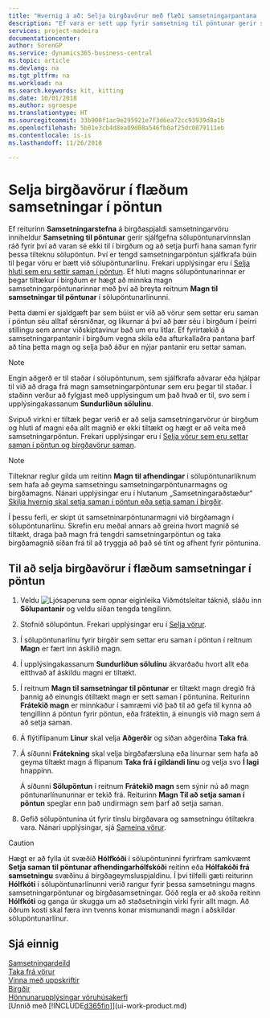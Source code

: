 ```yaml
---
title: "Hvernig á að: Selja birgðavörur með flæði samsetningarpantana | Microsoft Docs"
description: "Ef vara er sett upp fyrir samsetning til pöntunar gerir sjálfgefna sölupöntunarvinnslan ráð fyrir því að varan sé ekki til í birgðum og að setja þurfi hana saman fyrir þessa tilteknu sölupöntun. Því er tengd samsetningarpöntun sjálfkrafa búin til þegar vöru er bætt við sölupöntunarlínu."
services: project-madeira
documentationcenter: 
author: SorenGP
ms.service: dynamics365-business-central
ms.topic: article
ms.devlang: na
ms.tgt_pltfrm: na
ms.workload: na
ms.search.keywords: kit, kitting
ms.date: 10/01/2018
ms.author: sgroespe
ms.translationtype: HT
ms.sourcegitcommit: 33b900f1ac9e295921e7f3d6ea72cc93939d8a1b
ms.openlocfilehash: 5b01e3cb4d8ea09d08a546fb0af25dc0879111eb
ms.contentlocale: is-is
ms.lasthandoff: 11/26/2018

---
```

# <a name="sell-inventory-items-in-assemble-to-order-flows"></a>Selja birgðavörur í flæðum samsetningar í pöntun
Ef reiturinn **Samsetningarstefna** á birgðaspjaldi samsetningarvöru inniheldur **Samsetning til pöntunar** gerir sjálfgefna sölupöntunarvinnslan ráð fyrir því að varan sé ekki til í birgðum og að setja þurfi hana saman fyrir þessa tilteknu sölupöntun. Því er tengd samsetningarpöntun sjálfkrafa búin til þegar vöru er bætt við sölupöntunarlínu. Frekari upplýsingar eru í [Selja hluti sem eru settir saman í pöntun](assembly-how-to-sell-items-assembled-to-order.md). Ef hluti magns sölupöntunarinnar er þegar tiltækur í birgðum er hægt að minnka magn samsetningarpöntunarinnar með því að breyta reitnum **Magn til samsetningar til pöntunar** í sölupöntunarlínunni.  

Þetta dæmi er sjaldgæft þar sem búist er við að vörur sem settar eru saman í pöntun séu alltaf sérsniðnar, og líkurnar á því að þær séu í birgðum í þeirri stillingu sem annar viðskiptavinur bað um eru litlar. Ef fyrirtækið á samsetningarpantanir í birgðum vegna skila eða afturkallaðra pantana þarf að tína þetta magn og selja það áður en nýjar pantanir eru settar saman.  

> [!NOTE]  
>  Engin aðgerð er til staðar í sölupöntunum, sem sjálfkrafa aðvarar eða hjálpar til við að draga frá magn samsetningarpöntunar sem eru þegar til staðar. Í staðinn verður að fylgjast með upplýsingum um það hvað er til, svo sem í upplýsingakassanum **Sundurliðun sölulínu**.  

Svipuð virkni er tiltæk þegar verið er að selja samsetningarvörur úr birgðum og hluti af magni eða allt magnið er ekki tiltækt og hægt er að veita með samsetningarpöntun. Frekari upplýsingar eru í [Selja vörur sem eru settar saman í pöntun og birgðavörur saman](assembly-how-to-sell-assemble-to-order-items-and-inventory-items-together.md).  

> [!NOTE]  
>  Tilteknar reglur gilda um reitinn **Magn til afhendingar** í sölupöntunarlíknum sem hafa að geyma samsetningu samsetningarpöntunarmagns og birgðamagns. Nánari upplýsingar eru í hlutanum „Samsetningaraðstæður“ [Skilja hvernig skal setja saman í pöntun eða setja saman í birgðir](assembly-assemble-to-order-or-assemble-to-stock.md).  

Í þessu ferli, er skipt út samsetninarpöntunarmagni við birgðamagn í sölupöntunarlínu. Skrefin eru meðal annars að greina hvort magnið sé tiltækt, draga það magn frá tengdri samsetningarpöntun og taka birgðamagnið síðan frá til að tryggja að það sé tínt og afhent fyrir pöntunina.  

## <a name="to-sell-inventory-items-in-assemble-to-order-flows"></a>Til að selja birgðavörur í flæðum samsetningar í pöntun  
1.  Veldu ![Ljósaperuna sem opnar eiginleika Viðmótsleitar](media/ui-search/search_small.png "Segðu mér hvað þú vilt gera") táknið, sláðu inn **Sölupantanir** og veldu síðan tengda tengilinn.  
2.  Stofnið sölupöntun. Frekari upplýsingar eru í [Selja vörur](sales-how-sell-products.md).  
3.  Í sölupöntunarlínu fyrir birgðir sem settar eru saman í pöntun í reitnum **Magn** er fært inn áskilið magn.  
4.  Í upplýsingakassanum **Sundurliðun sölulínu** ákvarðaðu hvort allt eða eitthvað af áskildu magni er tiltækt.  
5.  Í reitnum **Magn til samsetningar til pöntunar** er tiltækt magn dregið frá þannig að einungis ótiltækt magn er sett saman í pöntunina. Reiturinn **Frátekið magn** er minnkaður í samræmi við það til að gefa til kynna að tengillinn á pöntun fyrir pöntun, eða frátektin, á einungis við magn sem á að setja saman.  
6.  Á flýtiflipanum **Línur** skal velja **Aðgerðir** og síðan aðgerðina **Taka frá**.  
7.  Á síðunni **Frátekning** skal velja birgðafærsluna eða línurnar sem hafa að geyma tiltækt magn á flipanum **Taka frá í gildandi línu** og velja svo **Í lagi** hnappinn.  

    Á síðunni **Sölupöntun** í reitnum **Frátekið magn** sem sýnir nú að magn pöntunarlínununnar er tekið frá. Reiturinn **Magn Til að setja saman í pöntun** speglar enn það undirmagn sem þarf að setja saman.  

8.  Gefið sölupöntunina út fyrir tínslu birgðavara og samsetningu ótiltækra vara. Nánari upplýsingar, sjá [Sameina vörur](assembly-how-to-assemble-items.md).  

> [!CAUTION]  
>  Hægt er að fylla út svæðið **Hólfkóði** í sölupöntuninni fyrirfram samkvæmt **Setja saman til pöntunar afhendingarhólfskóði** reitinn eða **Hólfakóði frá samsetningu** svæðinu á birgðageymsluspjaldinu. Í því tilfelli gæti reiturinn **Hólfkóti** í sölupöntunarlínunni verið rangur fyrir þessa samsetningu magns samsetningarpöntunar og birgðasamsetningar. Góð regla er að skoða reitinn **Hólfkóti** og ganga úr skugga um að staðsetningin virki fyrir allt magn. Að öðrum kosti skal færa inn tvenns konar mismunandi magn í aðskildar sölupöntunarlínur.  

## <a name="see-also"></a>Sjá einnig  
[Samsetningardeild](assembly-assemble-items.md)  
[Taka frá vörur](inventory-how-to-reserve-items.md)  
[Vinna með uppskriftir](inventory-how-work-BOMs.md)  
[Birgðir](inventory-manage-inventory.md)  
[Hönnunarupplýsingar vöruhúsakerfi](design-details-warehouse-management.md)  
[Unnið með [!INCLUDE[d365fin](includes/d365fin_md.md)]](ui-work-product.md)

